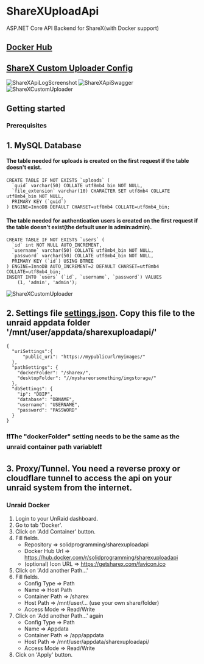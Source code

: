 # ShareXUploadApi
ASP.NET Core API Backend for ShareX(with Docker support)

## [Docker Hub](https://hub.docker.com/r/solidprogramming/sharexuploadapi)
## [ShareX Custom Uploader Config](https://dl.lucaweidmann.de/wl/?id=yxKbrNgBYilPXO4bZijA03wdtThDiJPY)

![ShareXApiLogScreenshot](https://img.lucaweidmann.de/s/sharexapilog.png)
![ShareXApiSwagger](https://img.lucaweidmann.de/s/sharexapiswagger.png)
![ShareXCustomUploader](https://img.lucaweidmann.de/s/15d0cbcb-f5a5-47b8-82e5-f6baadb2f1ef.png)

## Getting started
### Prerequisites
## 1. MySQL Database
#### The table needed for uploads is created on the first request if the table doesn't exist.
```
CREATE TABLE IF NOT EXISTS `uploads` (
  `guid` varchar(50) COLLATE utf8mb4_bin NOT NULL,
  `file_extension` varchar(10) CHARACTER SET utf8mb4 COLLATE utf8mb4_bin NOT NULL,
  PRIMARY KEY (`guid`)
) ENGINE=InnoDB DEFAULT CHARSET=utf8mb4 COLLATE=utf8mb4_bin;
```
#### The table needed for authentication users is created on the first request if the table doesn't exist(the default user is admin:admin).
```
CREATE TABLE IF NOT EXISTS `users` (
  `id` int NOT NULL AUTO_INCREMENT,
  `username` varchar(50) COLLATE utf8mb4_bin NOT NULL,
  `password` varchar(50) COLLATE utf8mb4_bin NOT NULL,
  PRIMARY KEY (`id`) USING BTREE
) ENGINE=InnoDB AUTO_INCREMENT=2 DEFAULT CHARSET=utf8mb4 COLLATE=utf8mb4_bin;
INSERT INTO `users` (`id`, `username`, `password`) VALUES
	(1, 'admin', 'admin');
```

![ShareXCustomUploader](https://img.lucaweidmann.de/s/sharexauthwithinsomnia.png)

## 2. Settings file [settings.json](https://dl.lucaweidmann.de/wl/?id=3thPnlps88aEVpkrxs78d0czlaa8hIwg). Copy this file to the unraid appdata folder '/mnt/user/appdata/sharexuploadapi/'
```
{
  "uriSettings":{
	  "public_uri": "https://mypublicurl/myimages/"
  },
  "pathSettings": {
    "dockerFolder": "/sharex/",
    "desktopFolder": "//myshareorsomething/imgstorage/"
  },
  "dbSettings": {
    "ip": "DBIP",
    "database": "DBNAME",
    "username": "USERNAME",
    "password": "PASSWORD"
  }
}
```

### :exclamation::exclamation:The "dockerFolder" setting needs to be the same as the unraid container path variable:exclamation::exclamation:


## 3. Proxy/Tunnel. You need a reverse proxy or cloudflare tunnel to access the api on your unraid system from the internet.


### Unraid Docker
1. Login to your UnRaid dashboard. 
2. Go to tab 'Docker'.
3. Click on 'Add Container' button.
4. Fill fields.
   - Repository => solidprogramming/sharexuploadapi
   - Docker Hub Url => https://hub.docker.com/r/solidprogramming/sharexuploadapi
   - (optional) Icon URL => https://getsharex.com/favicon.ico
5. Click on 'Add another Path...'
6. Fill fields.
   - Config Type => Path
   - Name => Host Path
   - Container Path => /sharex
   - Host Path => /mnt/user/... (use your own share/folder)
   - Access Mode => Read/Write
7. Click on 'Add another Path...' again
   - Config Type => Path
   - Name => Appdata
   - Container Path => /app/appdata
   - Host Path => /mnt/user/appdata/sharexuploadapi/
   - Access Mode => Read/Write
7. Cick on 'Apply' button.

   
